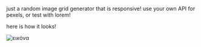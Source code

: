 just a random image grid generator that is responsive! use your own API for pexels, or test with lorem!

here is how it looks!

![εικόνα](https://user-images.githubusercontent.com/109196423/233059156-e98bf7cd-de67-423e-9960-e9e7ff7a02f0.png)
